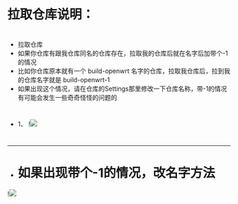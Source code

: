 # 拉取仓库说明：
#
- 拉取仓库
- 如果你仓库有跟我仓库同名的仓库存在，拉取我的仓库后就在名字后加带个-1的情况
- 比如你仓库原本就有一个 build-openwrt 名字的仓库，拉取我仓库后，拉到我的仓库名字就是  build-openwrt-1
- 如果出现这个情况，请在仓库的Settings那里修改一下仓库名称，带-1的情况有可能会发生一些奇奇怪怪的问题的
#
- 1、
!<img src="https://github.com/danshui-git/shuoming/blob/master/doc/la3.png" />
#
---
- # 如果出现带个-1的情况，改名字方法
!<img src="https://github.com/danshui-git/shuoming/blob/master/doc/la15.png" />
